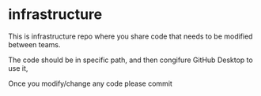 # infrastructure
This is infrastructure repo where you share code that needs to be modified between teams.

The code should be in specific path, and then congifure GitHub Desktop to use it,

Once you modify/change any code please commit
